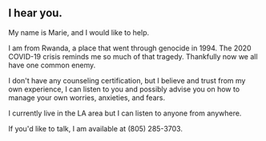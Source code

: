 ## I hear you.

My name is Marie, and I would like to help.

I am from Rwanda, a place that went through genocide in 1994. The 2020 COVID-19 crisis reminds me so much of that tragedy. Thankfully  now we all have one common enemy.

I don't have any counseling certification, but I believe and trust from my own experience, I can listen to you and possibly advise you on how to manage your own worries, anxieties, and fears.

I currently live in the LA area but I can listen to anyone from anywhere.

If you'd like to talk, I am available at ‪(805) 285-3703‬.
